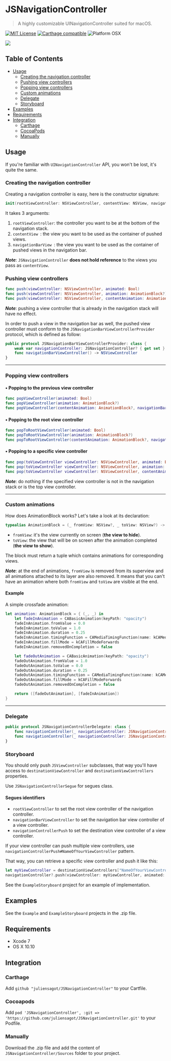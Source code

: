 # JSNavigationController
>A highly customizable UINavigationController suited for macOS.

[![MIT License](https://img.shields.io/badge/license-MIT-lightgrey.svg)](LICENSE.md)
[![Carthage compatible](https://img.shields.io/badge/Carthage-compatible-4BC51D.svg?style=flat)](https://github.com/Carthage/Carthage)
![Platform OSX](https://img.shields.io/badge/platform-osx-lightgrey.svg)


![](Presentation.gif)

## Table of Contents  
* [Usage](#usage)  
	* [Creating the navigation controller](#creatingNavigationController)    
	* [Pushing view controllers](#pushingViewControllers)
	* [Popping view controllers](#poppingViewControllers)
	* [Custom animations](#customAnimations)
	* [Delegate](#delegate)
	* [Storyboard](#storyboard)
* [Examples](#examples)
* [Requirements](#requirements)    
* [Integration](#integration)
	* [Carthage](#carthageIntegration)
	* [CocoaPods](#cocoapodsIntegration)
	* [Manually](#manualIntegration)

## <a name="usage"></a>Usage
If you're familiar with `UINavigationController` API, you won't be lost, it's quite the same.

### <a name="creatingNavigationController"></a>Creating the navigation controller
Creating a navigation controller is easy, here is the constructor signature:

```swift
init(rootViewController: NSViewController, contentView: NSView, navigationBarView: NSView)
```
It takes 3 arguments:

1. `rootViewController`: the controller you want to be at the bottom of the navigation stack.
2. `contentView `: the view you want to be used as the container of pushed views.
3. `navigationBarView `: the view you want to be used as the container of pushed views in the navigation bar.

**_Note_**: `JSNavigationController` **does not hold reference** to the views you pass as `contentView`.

### <a name="pushingViewControllers"></a>Pushing view controllers
```swift
func push(viewController: NSViewController, animated: Bool)
func push(viewController: NSViewController, animation: AnimationBlock?)
func push(viewController: NSViewController, contentAnimation: AnimationBlock?, navigationBarAnimation: AnimationBlock?)
```

**_Note_**: pushing a view controller that is already in the navigation stack will have no effect.

In order to push a view in the navigation bar as well, the pushed view controller must conform to the `JSNavigationBarViewControllerProvider` protocol, which is defined as follow:

```swift
public protocol JSNavigationBarViewControllerProvider: class {
	weak var navigationController: JSNavigationController? { get set }
	func navigationBarViewController() -> NSViewController
}
```

---

### <a name="poppingViewControllers"></a>Popping view controllers
#### • Popping to the previous view controller
```swift
func popViewController(animated: Bool)
func popViewController(animation: AnimationBlock?)
func popViewController(contentAnimation: AnimationBlock?, navigationBarAnimation: AnimationBlock?)
```
#### • Popping to the root view controller
```swift
func popToRootViewController(animated: Bool)
func popToRootViewController(animation: AnimationBlock?)
func popToRootViewController(contentAnimation: AnimationBlock?, navigationBarAnimation: AnimationBlock?)
```
#### • Popping to a specific view controller
```swift
func pop(toViewController viewController: NSViewController, animated: Bool)
func pop(toViewController viewController: NSViewController, animation: AnimationBlock?)
func pop(toViewController viewController: NSViewController, contentAnimation: AnimationBlock?, navigationBarAnimation: AnimationBlock?)
```
**_Note_**: do nothing if the specified view controller is not in the navigation stack or is the top view controller.

---

### <a name="customAnimations"></a>Custom animations
How does AnimationBlock works? Let's take a look at its declaration:

```swift
typealias AnimationBlock = (_ fromView: NSView?, _ toView: NSView?) -> (fromViewAnimations: [CAAnimation], toViewAnimations: [CAAnimation])
```
* `fromView`: it's the view currently on screen (**the view to hide**).
* `toView`: the view that will be on screen after the animation completed (**the view to show**).

The block must return a tuple which contains animations for corresponding views.

**_Note_**: at the end of animations, `fromView` is removed from its superview and all animations attached to its layer are also removed. It means that you can't have an animation where both `fromView` and `toView` are visible at the end.

#### Example
A simple crossfade animation:

```swift
let animation: AnimationBlock = { (_, _) in
	let fadeInAnimation = CABasicAnimation(keyPath: "opacity")
	fadeInAnimation.fromValue = 0.0
	fadeInAnimation.toValue = 1.0
	fadeInAnimation.duration = 0.25
	fadeInAnimation.timingFunction = CAMediaTimingFunction(name: kCAMediaTimingFunctionEaseOut)
	fadeInAnimation.fillMode = kCAFillModeForwards
	fadeInAnimation.removedOnCompletion = false

	let fadeOutAnimation = CABasicAnimation(keyPath: "opacity")
	fadeOutAnimation.fromValue = 1.0
	fadeOutAnimation.toValue = 0.0
	fadeOutAnimation.duration = 0.25
	fadeOutAnimation.timingFunction = CAMediaTimingFunction(name: kCAMediaTimingFunctionEaseOut)
	fadeOutAnimation.fillMode = kCAFillModeForwards
	fadeOutAnimation.removedOnCompletion = false

	return ([fadeOutAnimation], [fadeInAnimation])
}
```

---

### <a name="delegate"></a>Delegate
```swift
public protocol JSNavigationControllerDelegate: class {
	func navigationController(_ navigationController: JSNavigationController, willShowViewController viewController: NSViewController, animated: Bool)
	func navigationController(_ navigationController: JSNavigationController, didShowViewController viewController: NSViewController, animated: Bool)
}
```

### <a name="storyboard"></a>Storyboard

You should only push `JSViewController` subclasses, that way you'll have access to `destinationViewController` and `destinationViewControllers` properties.

Use `JSNavigationControllerSegue` for segues class.

#### Segues identifiers

* `rootViewController` to set the root view controller of the navigation controller.
* `navigationBarViewController` to set the navigation bar view controller of a view controller.
* `navigationControllerPush` to set the destination view controller of a view controller.

If your view controller can push multiple view controllers, use `navigationControllerPush#NameOfYourViewController` pattern.

That way, you can retrieve a specific view controller and push it like this:

```swift
let myViewController = destinationViewControllers["NameOfYourViewController"]
navigationController?.push(viewController: myViewController, animated: true)
```

See the `ExampleStoryboard` project for an example of implementation.

## Examples
See the `Example` and `ExampleStoryboard` projects in the .zip file.

## <a name="requirements"></a>Requirements
* Xcode 7
* OS X 10.10

## <a name="integration"></a>Integration
### <a name="carthageIntegration"></a>Carthage
Add `github "juliensagot/JSNavigationController"` to your Cartfile.

### <a name="cocoapodsIntegration"></a>Cocoapods
Add `pod 'JSNavigationController', :git => 'https://github.com/juliensagot/JSNavigationController.git'` to your Podfile.

### <a name="manualIntegration"></a>Manually
Download the .zip file and add the content of `JSNavigationController/Sources` folder to your project.
